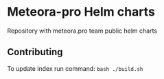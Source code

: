 # Meteora-pro Helm charts
Repository with meteora.pro team public helm charts

## Contributing

To update index run command:
`bash ./build.sh`
